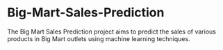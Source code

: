 # Big-Mart-Sales-Prediction
The Big Mart Sales Prediction project aims to predict the sales of various products in Big Mart outlets using machine learning techniques. 
